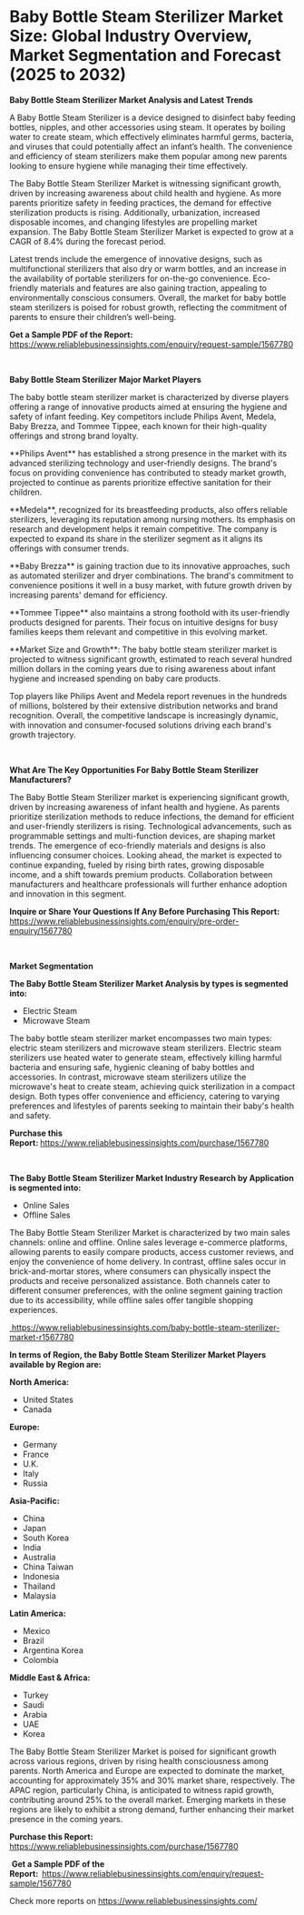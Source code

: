 <p><h1>Baby Bottle Steam Sterilizer Market Size: Global Industry Overview, Market Segmentation and Forecast (2025 to 2032)</h1></p><p><strong>Baby Bottle Steam Sterilizer Market Analysis and Latest Trends</strong></p>
<p><p>A Baby Bottle Steam Sterilizer is a device designed to disinfect baby feeding bottles, nipples, and other accessories using steam. It operates by boiling water to create steam, which effectively eliminates harmful germs, bacteria, and viruses that could potentially affect an infant’s health. The convenience and efficiency of steam sterilizers make them popular among new parents looking to ensure hygiene while managing their time effectively.</p><p>The Baby Bottle Steam Sterilizer Market is witnessing significant growth, driven by increasing awareness about child health and hygiene. As more parents prioritize safety in feeding practices, the demand for effective sterilization products is rising. Additionally, urbanization, increased disposable incomes, and changing lifestyles are propelling market expansion. The Baby Bottle Steam Sterilizer Market is expected to grow at a CAGR of 8.4% during the forecast period.</p><p>Latest trends include the emergence of innovative designs, such as multifunctional sterilizers that also dry or warm bottles, and an increase in the availability of portable sterilizers for on-the-go convenience. Eco-friendly materials and features are also gaining traction, appealing to environmentally conscious consumers. Overall, the market for baby bottle steam sterilizers is poised for robust growth, reflecting the commitment of parents to ensure their children’s well-being.</p></p>
<p><strong>Get a Sample PDF of the Report:&nbsp;</strong> <a href="https://www.reliablebusinessinsights.com/enquiry/request-sample/1567780?utm_campaign=3083&utm_medium=2&utm_source=Github&utm_content=ia&utm_term=23032025&utm_id=baby-bottle-steam-sterilizer">https://www.reliablebusinessinsights.com/enquiry/request-sample/1567780</a></p>
<p>&nbsp;</p>
<p><strong>Baby Bottle Steam Sterilizer Major Market Players</strong></p>
<p><p>The baby bottle steam sterilizer market is characterized by diverse players offering a range of innovative products aimed at ensuring the hygiene and safety of infant feeding. Key competitors include Philips Avent, Medela, Baby Brezza, and Tommee Tippee, each known for their high-quality offerings and strong brand loyalty.</p><p>**Philips Avent** has established a strong presence in the market with its advanced sterilizing technology and user-friendly designs. The brand's focus on providing convenience has contributed to steady market growth, projected to continue as parents prioritize effective sanitation for their children.</p><p>**Medela**, recognized for its breastfeeding products, also offers reliable sterilizers, leveraging its reputation among nursing mothers. Its emphasis on research and development helps it remain competitive. The company is expected to expand its share in the sterilizer segment as it aligns its offerings with consumer trends.</p><p>**Baby Brezza** is gaining traction due to its innovative approaches, such as automated sterilizer and dryer combinations. The brand's commitment to convenience positions it well in a busy market, with future growth driven by increasing parents' demand for efficiency.</p><p>**Tommee Tippee** also maintains a strong foothold with its user-friendly products designed for parents. Their focus on intuitive designs for busy families keeps them relevant and competitive in this evolving market.</p><p>**Market Size and Growth**: The baby bottle steam sterilizer market is projected to witness significant growth, estimated to reach several hundred million dollars in the coming years due to rising awareness about infant hygiene and increased spending on baby care products.</p><p>Top players like Philips Avent and Medela report revenues in the hundreds of millions, bolstered by their extensive distribution networks and brand recognition. Overall, the competitive landscape is increasingly dynamic, with innovation and consumer-focused solutions driving each brand's growth trajectory.</p></p>
<p>&nbsp;</p>
<p><strong>What Are The Key Opportunities For Baby Bottle Steam Sterilizer Manufacturers?</strong></p>
<p><p>The Baby Bottle Steam Sterilizer market is experiencing significant growth, driven by increasing awareness of infant health and hygiene. As parents prioritize sterilization methods to reduce infections, the demand for efficient and user-friendly sterilizers is rising. Technological advancements, such as programmable settings and multi-function devices, are shaping market trends. The emergence of eco-friendly materials and designs is also influencing consumer choices. Looking ahead, the market is expected to continue expanding, fueled by rising birth rates, growing disposable income, and a shift towards premium products. Collaboration between manufacturers and healthcare professionals will further enhance adoption and innovation in this segment.</p></p>
<p><strong>Inquire or Share Your Questions If Any Before Purchasing This Report:</strong> <a href="https://www.reliablebusinessinsights.com/enquiry/pre-order-enquiry/1567780?utm_campaign=3083&utm_medium=2&utm_source=Github&utm_content=ia&utm_term=23032025&utm_id=baby-bottle-steam-sterilizer">https://www.reliablebusinessinsights.com/enquiry/pre-order-enquiry/1567780</a></p>
<p>&nbsp;</p>
<p><strong>Market Segmentation</strong></p>
<p><strong>The Baby Bottle Steam Sterilizer Market Analysis by types is segmented into:</strong></p>
<p><ul><li>Electric Steam</li><li>Microwave Steam</li></ul></p>
<p><p>The baby bottle steam sterilizer market encompasses two main types: electric steam sterilizers and microwave steam sterilizers. Electric steam sterilizers use heated water to generate steam, effectively killing harmful bacteria and ensuring safe, hygienic cleaning of baby bottles and accessories. In contrast, microwave steam sterilizers utilize the microwave's heat to create steam, achieving quick sterilization in a compact design. Both types offer convenience and efficiency, catering to varying preferences and lifestyles of parents seeking to maintain their baby's health and safety.</p></p>
<p><strong>Purchase this Report:&nbsp;</strong><a href="https://www.reliablebusinessinsights.com/purchase/1567780?utm_campaign=3083&utm_medium=2&utm_source=Github&utm_content=ia&utm_term=23032025&utm_id=baby-bottle-steam-sterilizer">https://www.reliablebusinessinsights.com/purchase/1567780</a></p>
<p>&nbsp;</p>
<p><strong>The Baby Bottle Steam Sterilizer Market Industry Research by Application is segmented into:</strong></p>
<p><ul><li>Online Sales</li><li>Offline Sales</li></ul></p>
<p><p>The Baby Bottle Steam Sterilizer Market is characterized by two main sales channels: online and offline. Online sales leverage e-commerce platforms, allowing parents to easily compare products, access customer reviews, and enjoy the convenience of home delivery. In contrast, offline sales occur in brick-and-mortar stores, where consumers can physically inspect the products and receive personalized assistance. Both channels cater to different consumer preferences, with the online segment gaining traction due to its accessibility, while offline sales offer tangible shopping experiences.</p></p>
<p><a href="https://www.reliablebusinessinsights.com/baby-bottle-steam-sterilizer-market-r1567780?utm_campaign=3083&utm_medium=2&utm_source=Github&utm_content=ia&utm_term=23032025&utm_id=baby-bottle-steam-sterilizer">&nbsp;https://www.reliablebusinessinsights.com/baby-bottle-steam-sterilizer-market-r1567780</a></p>
<p><strong>In terms of Region, the Baby Bottle Steam Sterilizer Market Players available by Region are:</strong></p>
<p>
    <p> <strong> North America: </strong>
        <ul>
            <li>United States</li>
            <li>Canada</li>
        </ul>
        </p> 
    <p> <strong> Europe: </strong>
        <ul>
            <li>Germany</li>
            <li>France</li>
            <li>U.K.</li>
            <li>Italy</li>
            <li>Russia</li>
        </ul>
        </p> 
    <p> <strong> Asia-Pacific: </strong>
        <ul>
            <li>China</li>
            <li>Japan</li>
            <li>South Korea</li>
            <li>India</li>
            <li>Australia</li>
            <li>China Taiwan</li>
            <li>Indonesia</li>
            <li>Thailand</li>
            <li>Malaysia</li>
        </ul>
        </p> 
    <p> <strong> Latin America: </strong>
        <ul>
            <li>Mexico</li>
            <li>Brazil</li>
            <li>Argentina Korea</li>
            <li>Colombia</li>
        </ul>
        </p> 
    <p> <strong> Middle East & Africa: </strong>
        <ul>
            <li>Turkey</li>
            <li>Saudi</li>
            <li>Arabia</li>
            <li>UAE</li>
            <li>Korea</li>
        </ul>
    </p>
    </p>
<p><p>The Baby Bottle Steam Sterilizer Market is poised for significant growth across various regions, driven by rising health consciousness among parents. North America and Europe are expected to dominate the market, accounting for approximately 35% and 30% market share, respectively. The APAC region, particularly China, is anticipated to witness rapid growth, contributing around 25% to the overall market. Emerging markets in these regions are likely to exhibit a strong demand, further enhancing their market presence in the coming years.</p></p>
<p><strong>Purchase this Report: </strong><a href="https://www.reliablebusinessinsights.com/purchase/1567780?utm_campaign=3083&utm_medium=2&utm_source=Github&utm_content=ia&utm_term=23032025&utm_id=baby-bottle-steam-sterilizer">https://www.reliablebusinessinsights.com/purchase/1567780</a></p>
<p>&nbsp;<strong>Get a Sample PDF of the Report:&nbsp;&nbsp;</strong><a href="https://www.reliablebusinessinsights.com/enquiry/request-sample/1567780?utm_campaign=3083&utm_medium=2&utm_source=Github&utm_content=ia&utm_term=23032025&utm_id=baby-bottle-steam-sterilizer">https://www.reliablebusinessinsights.com/enquiry/request-sample/1567780</a></p>
<p><strong></strong></p>
<p>Check more reports on <a href="https://www.reliablebusinessinsights.com/?utm_campaign=3083&utm_medium=2&utm_source=Github&utm_content=ia&utm_term=23032025&utm_id=baby-bottle-steam-sterilizer">https://www.reliablebusinessinsights.com/</a></p>